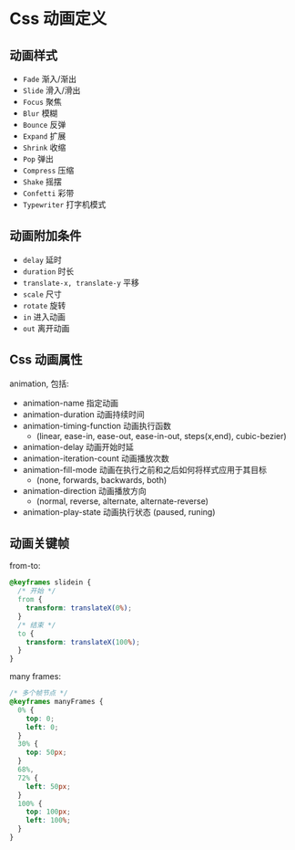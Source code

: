# Css 动画定义

## 动画样式

- `Fade` 渐入/渐出
- `Slide` 滑入/滑出
- `Focus` 聚焦
- `Blur` 模糊
- `Bounce` 反弹
- `Expand` 扩展
- `Shrink` 收缩
- `Pop` 弹出
- `Compress` 压缩
- `Shake` 摇摆
- `Confetti` 彩带
- `Typewriter` 打字机模式

## 动画附加条件

- `delay` 延时
- `duration` 时长
- `translate-x, translate-y` 平移
- `scale` 尺寸
- `rotate` 旋转
- `in` 进入动画
- `out` 离开动画

## Css 动画属性

animation, 包括:

- animation-name 指定动画
- animation-duration 动画持续时间
- animation-timing-function 动画执行函数
  - (linear, ease-in, ease-out, ease-in-out, steps(x,end), cubic-bezier)
- animation-delay 动画开始时延
- animation-iteration-count 动画播放次数
- animation-fill-mode 动画在执行之前和之后如何将样式应用于其目标 
  - (none, forwards, backwards, both)
- animation-direction 动画播放方向
  - (normal, reverse, alternate, alternate-reverse)
- animation-play-state 动画执行状态 (paused, runing)

## 动画关键帧

from-to:

```css
@keyframes slidein {
  /* 开始 */
  from {
    transform: translateX(0%);
  }
  /* 结束 */
  to {
    transform: translateX(100%);
  }
}
```

many frames:

```css
/* 多个帧节点 */
@keyframes manyFrames {
  0% {
    top: 0;
    left: 0;
  }
  30% {
    top: 50px;
  }
  68%,
  72% {
    left: 50px;
  }
  100% {
    top: 100px;
    left: 100%;
  }
}
```